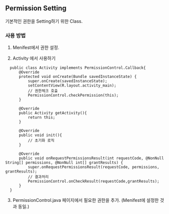 ## Permission Setting
기본적인 권한을 Setting하기 위한 Class.

### 사용 방법

1. Menifest에서 권한 설정.

2. Activity 에서 사용하기
```
  public class Activity implements PermissionControl.Callback{
      @Override
      protected void onCreate(Bundle savedInstanceState) {
          super.onCreate(savedInstanceState);
          setContentView(R.layout.activity_main);
          // 권한체크 호출
          PermissionControl.checkPermission(this);
      }

      @Override
      public Activity getActivity(){
          return this;
      }

      @Override
      public void init(){
          // 초기화 로직
      }

      @Override
      public void onRequestPermissionsResult(int requestCode, @NonNull String[] permissions, @NonNull int[] grantResults) {
          super.onRequestPermissionsResult(requestCode, permissions, grantResults);
          // 결과처리
          PermissionControl.onCheckResult(requestCode,grantResults);
      }
  }
 ```


3. PermissionControl.java 페이지에서 필요한 권한을 추가. (Menifest에 설정한 것과 동일.)
